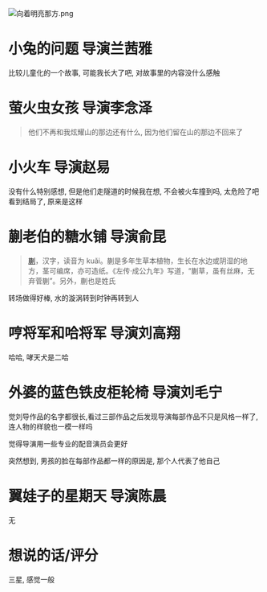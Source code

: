 ![向着明亮那方.png](https://resource-17v.pages.dev/%E5%90%91%E7%9D%80%E6%98%8E%E4%BA%AE%E9%82%A3%E6%96%B9.png)
# 小兔的问题   导演兰茜雅

比较儿童化的一个故事, 可能我长大了吧, 对故事里的内容没什么感触

# 萤火虫女孩   导演李念泽

> 他们不再和我炫耀山的那边还有什么, 因为他们留在山的那边不回来了

# 小火车   导演赵易

没有什么特别感想, 但是他们走隧道的时候我在想, 不会被火车撞到吗, 太危险了吧
看到结局了, 原来是这样

# 蒯老伯的糖水铺   导演俞昆

> [蒯](https://baike.baidu.com/item/%E8%92%AF/4329)，汉字，读音为 kuǎi。蒯是多年生草本植物，生长在水边或阴湿的地方，茎可编席，亦可造纸。《左传·成公九年》写道，“蒯草，虽有丝麻，无弃菅蒯”。另外，蒯也是姓氏

转场做得好棒, 水的漩涡转到时钟再转到人

# 哼将军和哈将军   导演刘高翔

哈哈, 哮天犬是二哈

# 外婆的蓝色铁皮柜轮椅   导演刘毛宁

觉刘导作品的名字都很长,看过三部作品之后发现导演每部作品不只是风格一样了, 连人物的样貌也一模一样吗

觉得导演用一些专业的配音演员会更好

突然想到, 男孩的脸在每部作品都一样的原因是, 那个人代表了他自己

# 翼娃子的星期天   导演陈晨

无

# 想说的话/评分
三星, 感觉一般